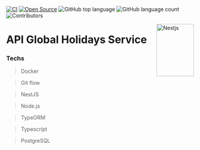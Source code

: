 [![CI](https://github.com/williamkoller/api-global-holidays-service/actions/workflows/main.yml/badge.svg)](https://github.com/williamkoller/api-global-holidays-service/actions/workflows/main.yml)
[![Open Source](https://badges.frapsoft.com/os/v1/open-source.svg?v=103)](https://opensource.org/)
![GitHub top language](https://img.shields.io/github/languages/top/williamkoller/api-global-holidays-service)
![GitHub language count](https://img.shields.io/github/languages/count/williamkoller/api-global-holidays-service)
![Contributors](https://img.shields.io/github/contributors/williamkoller/api-global-holidays-service?color=%1E90FF&logoColor=%1E90FF&style=flat)

<img src="https://d33wubrfki0l68.cloudfront.net/49c2be6f2607b5c12dd27f8ecc8521723447975d/f05c5/logo-small.cbbeba89.svg" alt="Nestjs" title="Nestjs" height="140" width="100" align="right"/>

# API Global Holidays Service

### Techs

> Docker

> Git flow

> NestJS

> Node.js

> TypeORM

> Typescript

> PostgreSQL
